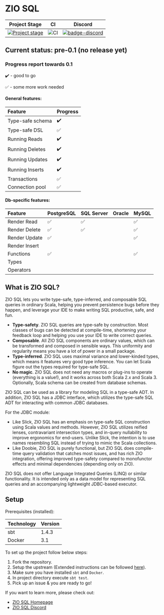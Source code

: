 # ZIO SQL

| Project Stage | CI | Discord |
| --- | --- | --- |
| [![Project stage][Stage]][Stage-Page] | ![CI][badge-ci] | [![badge-discord]][link-discord] |

## Current status: pre-0.1 (no release yet)

### Progress report towards 0.1

:heavy_check_mark: - good to go

:white_check_mark: - some more work needed

#### General features:
Feature | Progress
:------------ | :-------------
Type-safe schema | :heavy_check_mark:
Type-safe DSL | :white_check_mark:
Running Reads | :heavy_check_mark:
Running Deletes | :heavy_check_mark:
Running Updates | :heavy_check_mark:
Running Inserts | :heavy_check_mark:
Transactions | :white_check_mark:
Connection pool | :white_check_mark:

#### Db-specific features:

Feature | PostgreSQL | SQL Server | Oracle | MySQL
:------------ | :-------------| :-------------| :-------------| :-------------
Render Read | :white_check_mark: | :white_check_mark: | | :white_check_mark: |
Render Delete | :white_check_mark: | :white_check_mark: | | :white_check_mark: | 
Render Update | :white_check_mark: | | | :white_check_mark: |
Render Insert | | | |
Functions     | :white_check_mark: | | | :white_check_mark: |
Types         | | | |
Operators     | | | |

## What is ZIO SQL?
ZIO SQL lets you write type-safe, type-inferred, and composable SQL queries in ordinary Scala, helping you prevent persistence bugs before they happen, and leverage your IDE to make writing SQL productive, safe, and fun. 

 * **Type-safety**. ZIO SQL queries are type-safe by construction. Most classes of bugs can be detected at compile-time, shortening your feedback loop and helping you use your IDE to write correct queries.
 * **Composable**. All ZIO SQL components are ordinary values, which can be transformed and composed in sensible ways. This uniformity and regularity means you have a lot of power in a small package.
 * **Type-inferred**. ZIO SQL uses maximal variance and lower-kinded types, which means it features very good type inference. You can let Scala figure out the types required for type-safe SQL.
 * **No magic**. ZIO SQL does not need any macros or plug-ins to operate (everything is a value!), and it works across both Scala 2.x and Scala 3. Optionally, Scala schema can be created from database schemas.
 
ZIO SQL can be used as a library for modeling SQL in a type-safe ADT. In addition, ZIO SQL has a JDBC interface, which utilizes the type-safe SQL ADT for interacting with common JDBC databases.

For the JDBC module: 

 - Like Slick, ZIO SQL has an emphasis on type-safe SQL construction using Scala values and methods. However, ZIO SQL utilizes reified lenses, contravariant intersection types, and in-query nullability to improve ergonomics for end-users. Unlike Slick, the intention is to use names resembling SQL instead of trying to mimic the Scala collections.
 - Like Doobie, ZIO SQL is purely functional, but ZIO SQL does compile-time query validation that catches most issues, and has rich ZIO integration, offering improved type-safety compared to monofunctor effects and minimal dependencies (depending only on ZIO).

ZIO SQL does not offer Language Integrated Queries (LINQ) or similar functionality. It is intended only as a data model for representing SQL queries and an accompanying lightweight JDBC-based executor.

[badge-ci]: https://github.com/zio/zio-sql/workflows/CI/badge.svg
[badge-discord]: https://img.shields.io/discord/629491597070827530?logo=discord "chat on discord"
[link-discord]: https://discord.gg/2ccFBr4 "Discord"
[Stage]: https://img.shields.io/badge/Project%20Stage-Experimental-yellow.svg
[Stage-Page]: https://github.com/zio/zio/wiki/Project-Stages

## Setup
Prerequisites (installed):

 | Technology   |   Version        |  
 | ------------ | ---------------- |
 | sbt          |    1.4.3         |
 | Docker       |    3.1           |
 
To set up the project follow below steps:
1. Fork the repository.
2. Setup the upstream (Extended instructions can be followed [here](https://docs.github.com/en/free-pro-team@latest/github/getting-started-with-github/fork-a-repo)).
3. Make sure you have installed `sbt` and `Docker`.
4. In project directory execute `sbt test`.
5. Pick up an issue & you are ready to go!

If you want to learn more, please check out:

 - [ZIO SQL Homepage](https://zio.github.io/zio-sql)
 - [ZIO SQL Discord](https://discord.gg/2ccFBr4)
